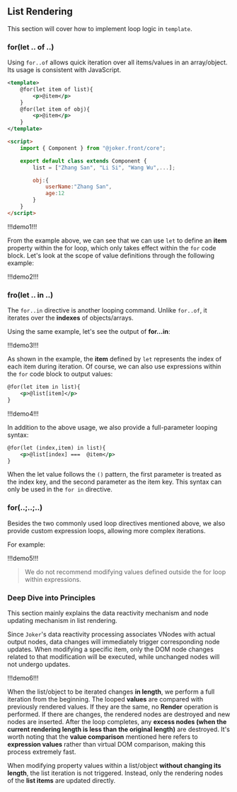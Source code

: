 ## List Rendering

This section will cover how to implement loop logic in `template`.

### for(let .. of ..)

Using `for..of` allows quick iteration over all items/values in an array/object. Its usage is consistent with JavaScript.

```xml
<template>
    @for(let item of list){
        <p>@item</p>
    }
    @for(let item of obj){
        <p>@item</p>
    }
</template>
```

```html
<script>
    import { Component } from "@joker.front/core";

    export default class extends Component {
        list = ["Zhang San", "Li Si", "Wang Wu",...];

        obj:{
            userName:"Zhang San",
            age:12
        }
    }
</script>
```

!!!demo1!!!

From the example above, we can see that we can use `let` to define an **item** property within the for loop, which only takes effect within the `for` code block. 
Let's look at the scope of value definitions through the following example:

!!!demo2!!!

### fro(let .. in ..)

The `for..in` directive is another looping command. Unlike `for..of`, it iterates over the **indexes** of objects/arrays.

Using the same example, let's see the output of **for...in**:

!!!demo3!!!

As shown in the example, the **item** defined by `let` represents the index of each item during iteration. Of course, we can also use expressions within the `for` code block to output values:

```xml
@for(let item in list){
    <p>@list[item]</p>
}
```

!!!demo4!!!

In addition to the above usage, we also provide a full-parameter looping syntax:

```xml
@for(let (index,item) in list){
    <p>@list[index] ===  @item</p>
}
```

When the let value follows the `()` pattern, the first parameter is treated as the index key, and the second parameter as the item key. This syntax can only be used in the `for in` directive.

### for(..;..;..)

Besides the two commonly used loop directives mentioned above, we also provide custom expression loops, allowing more complex iterations.

For example:

!!!demo5!!!

> We do not recommend modifying values defined outside the for loop within expressions.

### Deep Dive into Principles

This section mainly explains the data reactivity mechanism and node updating mechanism in list rendering.

Since `Joker`'s data reactivity processing associates VNodes with actual output nodes, data changes will immediately trigger corresponding node updates. When modifying a specific item, only the DOM node changes related to that modification will be executed, while unchanged nodes will not undergo updates.

!!!demo6!!!

When the list/object to be iterated changes **in length**, we perform a full iteration from the beginning. The looped **values** are compared with previously rendered values. If they are the same, no **Render** operation is performed. If there are changes, the rendered nodes are destroyed and new nodes are inserted. After the loop completes, any **excess nodes (when the current rendering length is less than the original length)** are destroyed. It's worth noting that the **value comparison** mentioned here refers to **expression values** rather than virtual DOM comparison, making this process extremely fast.

When modifying property values within a list/object **without changing its length**, the list iteration is not triggered. Instead, only the rendering nodes of the **list items** are updated directly.